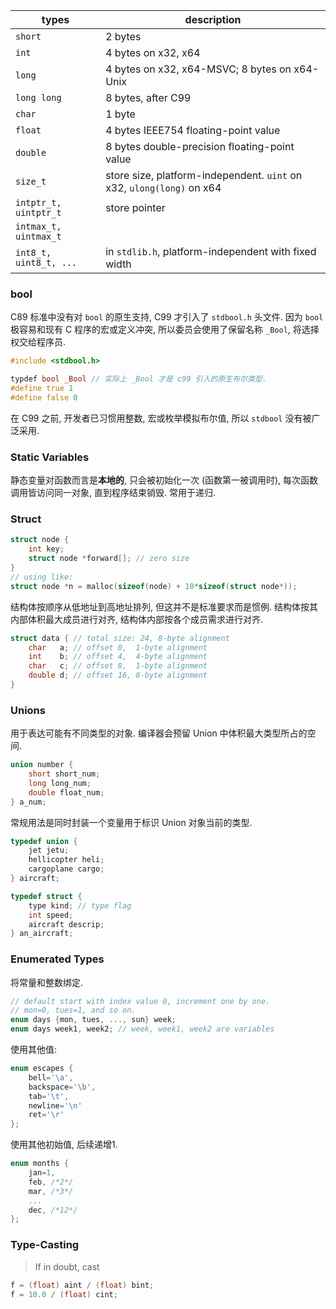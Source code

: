 | types                  | description                                   |
| ---------------------- | --------------------------------------------- |
| `short`                | 2 bytes                                       |
| `int`                  | 4 bytes on x32, x64                           |
| `long`                 | 4 bytes on x32, x64-MSVC; 8 bytes on x64-Unix |
| `long long`            | 8 bytes, after C99                            |
| `char`                 | 1 byte                                        |
| `float`                | 4 bytes IEEE754 floating-point value          |
| `double`               | 8 bytes double-precision floating-point value |
| `size_t`               | store size, platform-independent. `uint` on x32, `ulong(long)` on x64                                               |
| `intptr_t, uintptr_t`  | store pointer                                 |
| `intmax_t, uintmax_t`  |                                               |
| `int8_t, uint8_t, ...` | in `stdlib.h`, platform-independent with fixed width                                 |

### bool

C89 标准中没有对 `bool` 的原生支持, C99 才引入了 `stdbool.h` 头文件. 因为 `bool` 极容易和现有 C 程序的宏或定义冲突, 所以委员会使用了保留名称 `_Bool`, 将选择权交给程序员.

```c
#include <stdbool.h>

typdef bool _Bool // 实际上 _Bool 才是 c99 引入的原生布尔类型.
#define true 1
#define false 0
```

在 C99 之前, 开发者已习惯用整数, 宏或枚举模拟布尔值, 所以 `stdbool` 没有被广泛采用.

### Static Variables

静态变量对函数而言是**本地的**, 只会被初始化一次 (函数第一被调用时), 每次函数调用皆访问同一对象, 直到程序结束销毁. 常用于递归.

### Struct 

```c
struct node {
	int key;
	struct node *forward[]; // zero size
}
// using like:
struct node *n = malloc(sizeof(node) + 10*sizeof(struct node*));
```

结构体按顺序从低地址到高地址排列, 但这并不是标准要求而是惯例. 结构体按其内部体积最大成员进行对齐, 结构体内部按各个成员需求进行对齐.

```c
struct data { // total size: 24, 8-byte alignment
	char   a; // offset 0,  1-byte alignment
	int    b; // offset 4,  4-byte alignment
	char   c; // offset 8,  1-byte alignment
	double d; // offset 16, 8-byte alignment
}
```

### Unions

用于表达可能有不同类型的对象. 编译器会预留 Union 中体积最大类型所占的空间.

```c
union number {
	short short_num;
	long long_num;
	double float_num;
} a_num;
```

常规用法是同时封装一个变量用于标识 Union 对象当前的类型.

```c
typedef union {
	jet jetu;
	hellicopter heli;
	cargoplane cargo;
} aircraft;

typedef struct {
	type kind; // type flag
	int speed;
	aircraft descrip;
} an_aircraft;
```

### Enumerated Types

将常量和整数绑定.

```c
// default start with index value 0, increment one by one.
// mon=0, tues=1, and so on.
enum days {mon, tues, ..., sun} week;
enum days week1, week2; // week, week1, week2 are variables
```

使用其他值:
```c
enum escapes { 
	bell='\a',
	backspace='\b',
	tab='\t',
	newline='\n'
	ret='\r'
};
```

使用其他初始值, 后续递增1.

```c
enum months {
	jan=1,
	feb, /*2*/
	mar, /*3*/
	...
	dec, /*12*/
};
```

### Type-Casting

> If in doubt, cast

```c
f = (float) aint / (float) bint;
f = 10.0 / (float) cint;
```